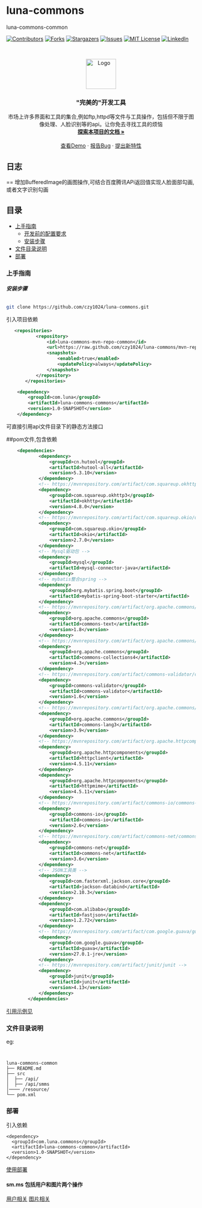 

# luna-commons

luna-commons-common

<!-- PROJECT SHIELDS -->

[![Contributors][contributors-shield]][contributors-url]
[![Forks][forks-shield]][forks-url]
[![Stargazers][stars-shield]][stars-url]
[![Issues][issues-shield]][issues-url]
[![MIT License][license-shield]][license-url]
[![LinkedIn][linkedin-shield]][linkedin-url]

<!-- PROJECT LOGO -->
<br />

<p align="center">
  <a href="https://github.com/czy1024/luna-commons/">
    <img src="https://user-gold-cdn.xitu.io/2020/7/18/1736060af5cad8d0?w=128&h=128&f=png&s=2312" alt="Logo" width="80" height="80">
  </a>

  <h3 align="center">"完美的"开发工具</h3>
  <p align="center">
    市场上许多界面和工具的集合,例如ftp,httpd等文件与工具操作，包括但不限于图像处理、人脸识别等的api。让你免去寻找工具的烦恼
    <br />
    <a href="https://github.com/czy1024/luna-commons"><strong>探索本项目的文档 »</strong></a>
    <br />
    <br />
    <a href="">查看Demo</a>
    ·
    <a href="">报告Bug</a>
    ·
    <a href="https://github.com/czy1024/luna-commons/issues">提出新特性</a>
  </p>

</p>

## 日志
== 增加BufferedImage的画图操作,可结合百度腾讯APi返回值实现人脸面部勾画,或者文字识别勾画
 
## 目录

- [上手指南](#上手指南)
  - [开发前的配置要求](#开发前的配置要求)
  - [安装步骤](#安装步骤)
- [文件目录说明](#文件目录说明)
- [部署](#部署)


### 上手指南


###### **安装步骤**

```sh
git clone https://github.com/czy1024/luna-commons.git
```

引入项目依赖

```xml
   <repositories>
           <repository>
               <id>luna-commons-mvn-repo-common</id>
               <url>https://raw.github.com/czy1024/luna-commons/mvn-repo-luna-commons-common/</url>
               <snapshots>
                   <enabled>true</enabled>
                   <updatePolicy>always</updatePolicy>
               </snapshots>
           </repository>
       </repositories>

    <dependency>
        <groupId>com.luna</groupId>
        <artifactId>luna-commons-commons</artifactId>
        <version>1.0-SNAPSHOT</version>
    </dependency>
```
可直接引用api文件目录下的静态方法接口

##pom文件,包含依赖

```xml
    <dependencies>
            <dependency>
                <groupId>cn.hutool</groupId>
                <artifactId>hutool-all</artifactId>
                <version>5.3.10</version>
            </dependency>
            <!-- https://mvnrepository.com/artifact/com.squareup.okhttp3/okhttp -->
            <dependency>
                <groupId>com.squareup.okhttp3</groupId>
                <artifactId>okhttp</artifactId>
                <version>4.8.0</version>
            </dependency>
            <!-- https://mvnrepository.com/artifact/com.squareup.okio/okio -->
            <dependency>
                <groupId>com.squareup.okio</groupId>
                <artifactId>okio</artifactId>
                <version>2.7.0</version>
            </dependency>
            <!-- Mysql驱动包 -->
            <dependency>
                <groupId>mysql</groupId>
                <artifactId>mysql-connector-java</artifactId>
            </dependency>
            <!-- mybatis整合spring -->
            <dependency>
                <groupId>org.mybatis.spring.boot</groupId>
                <artifactId>mybatis-spring-boot-starter</artifactId>
            </dependency>
            <!-- https://mvnrepository.com/artifact/org.apache.commons/commons-text -->
            <dependency>
                <groupId>org.apache.commons</groupId>
                <artifactId>commons-text</artifactId>
                <version>1.8</version>
            </dependency>
            <!-- https://mvnrepository.com/artifact/org.apache.commons/commons-collections4 -->
            <dependency>
                <groupId>org.apache.commons</groupId>
                <artifactId>commons-collections4</artifactId>
                <version>4.3</version>
            </dependency>
            <!-- https://mvnrepository.com/artifact/commons-validator/commons-validator -->
            <dependency>
                <groupId>commons-validator</groupId>
                <artifactId>commons-validator</artifactId>
                <version>1.6</version>
            </dependency>
            <!-- https://mvnrepository.com/artifact/org.apache.commons/commons-lang3 -->
            <dependency>
                <groupId>org.apache.commons</groupId>
                <artifactId>commons-lang3</artifactId>
                <version>3.9</version>
            </dependency>
            <!-- https://mvnrepository.com/artifact/org.apache.httpcomponents/httpclient -->
            <dependency>
                <groupId>org.apache.httpcomponents</groupId>
                <artifactId>httpclient</artifactId>
                <version>4.5.11</version>
            </dependency>
            <dependency>
                <groupId>org.apache.httpcomponents</groupId>
                <artifactId>httpmime</artifactId>
                <version>4.5.11</version>
            </dependency>
            <!-- https://mvnrepository.com/artifact/commons-io/commons-io -->
            <dependency>
                <groupId>commons-io</groupId>
                <artifactId>commons-io</artifactId>
                <version>2.6</version>
            </dependency>
            <!-- https://mvnrepository.com/artifact/commons-net/commons-net -->
            <dependency>
                <groupId>commons-net</groupId>
                <artifactId>commons-net</artifactId>
                <version>3.6</version>
            </dependency>
            <!-- JSON工具类 -->
            <dependency>
                <groupId>com.fasterxml.jackson.core</groupId>
                <artifactId>jackson-databind</artifactId>
                <version>2.10.3</version>
            </dependency>
            <dependency>
                <groupId>com.alibaba</groupId>
                <artifactId>fastjson</artifactId>
                <version>1.2.72</version>
            </dependency>
            <!-- https://mvnrepository.com/artifact/com.google.guava/guava -->
            <dependency>
                <groupId>com.google.guava</groupId>
                <artifactId>guava</artifactId>
                <version>27.0.1-jre</version>
            </dependency>
            <!-- https://mvnrepository.com/artifact/junit/junit -->
            <dependency>
                <groupId>junit</groupId>
                <artifactId>junit</artifactId>
                <version>4.13</version>
            </dependency>
        </dependencies>
```


[引用示例见](https://github.com/czy1024/luna-commons/tree/master/luna-commons-baidu)


### 文件目录说明
eg:

```


luna-commons-common
├── README.md
├── src
│  ├── /api/
│  ├── /api/smms
│──── /resource/
└── pom.xml
```


### 部署

引入依赖

```text
<dependency>
  <groupId>com.luna.commons</groupId>
  <artifactId>luna-commons-common</artifactId>
  <version>1.0-SNAPSHOT</version>
</dependency>
```
[使用部署](https://github.com/czy1024/luna-commons/wiki/sm.ms-api-todo)

#### sm.ms 包括用户和图片两个操作

[用户相关](https://github.com/czy1024/luna-commons/wiki/sm.ms-api-User)
[图片相关](https://github.com/czy1024/luna-commons/wiki/sm.ms-api-Image)

<!-- links -->
[your-project-path]:czy1024/luna-commons
[contributors-shield]: https://img.shields.io/github/contributors/czy1024/luna-commons.svg?style=flat-square
[contributors-url]: https://github.com/czy1024/luna-commons/graphs/contributors
[forks-shield]: https://img.shields.io/github/forks/czy1024/luna-commons.svg?style=flat-square
[forks-url]: https://github.com/czy1024/luna-commons/network/members
[stars-shield]: https://img.shields.io/github/stars/czy1024/luna-commons.svg?style=flat-square
[stars-url]: https://github.com/czy1024/luna-commons/stargazers
[issues-shield]: https://img.shields.io/github/issues/czy1024/luna-commons.svg?style=flat-square
[issues-url]: https://img.shields.io/github/issues/czy1024/luna-commons.svg
[license-shield]: https://img.shields.io/github/license/czy1024/luna-commons.svg?style=flat-square
[license-url]: https://github.com/czy1024/luna-commons/blob/master/LICENSE.txt
[linkedin-shield]: https://img.shields.io/badge/-LinkedIn-black.svg?style=flat-square&logo=linkedin&colorB=555
[linkedin-url]: https://linkedin.com/in/luna-commons





